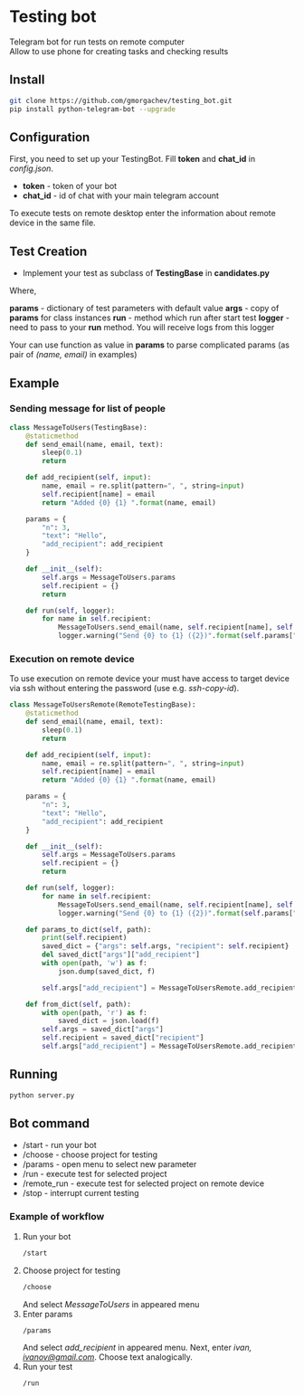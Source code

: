 # Testing bot

Telegram bot for run tests on remote computer  
Allow to use phone for creating tasks and checking results

## Install

```bash
git clone https://github.com/gmorgachev/testing_bot.git
pip install python-telegram-bot --upgrade
```

## Configuration

First, you need to set up your TestingBot.
Fill **token** and **chat_id** in *config.json*.

* **token** - token of your bot
* **chat_id** - id of chat with your main telegram account

To execute tests on remote desktop enter the information about remote device in the same file.

## Test Creation

* Implement your test as subclass of **TestingBase** in **candidates.py**

Where,

**params**  - dictionary of test parameters with default value
**args**    - copy of **params** for class instances
**run**     - method which run after start test
**logger**  - need to pass to your **run** method. You will receive logs from this logger

Your can use function as value in **params** to parse complicated params (as pair of *(name, email)* in examples)

## Example

### Sending message for list of people

```python
class MessageToUsers(TestingBase):
    @staticmethod
    def send_email(name, email, text):
        sleep(0.1)
        return

    def add_recipient(self, input):
        name, email = re.split(pattern=", ", string=input)
        self.recipient[name] = email
        return "Added {0} {1} ".format(name, email)

    params = {
        "n": 3,
        "text": "Hello",
        "add_recipient": add_recipient
    }

    def __init__(self):
        self.args = MessageToUsers.params
        self.recipient = {}
        return

    def run(self, logger):
        for name in self.recipient:
            MessageToUsers.send_email(name, self.recipient[name], self.args["text"])
            logger.warning("Send {0} to {1} ({2})".format(self.params["text"], self.recipient[name], name))
```

### Execution on remote device

To use execution on remote device your must have access to target device via ssh without entering the password (use e.g. *ssh-copy-id*).

```python
class MessageToUsersRemote(RemoteTestingBase):
    @staticmethod
    def send_email(name, email, text):
        sleep(0.1)
        return

    def add_recipient(self, input):
        name, email = re.split(pattern=", ", string=input)
        self.recipient[name] = email
        return "Added {0} {1} ".format(name, email)

    params = {
        "n": 3,
        "text": "Hello",
        "add_recipient": add_recipient
    }

    def __init__(self):
        self.args = MessageToUsers.params
        self.recipient = {}
        return

    def run(self, logger):
        for name in self.recipient:
            MessageToUsers.send_email(name, self.recipient[name], self.args["text"])
            logger.warning("Send {0} to {1} ({2})".format(self.params["text"], self.recipient[name], name))

    def params_to_dict(self, path):
        print(self.recipient)
        saved_dict = {"args": self.args, "recipient": self.recipient}
        del saved_dict["args"]["add_recipient"]
        with open(path, 'w') as f:
            json.dump(saved_dict, f)

        self.args["add_recipient"] = MessageToUsersRemote.add_recipient

    def from_dict(self, path):
        with open(path, 'r') as f:
            saved_dict = json.load(f)
        self.args = saved_dict["args"]
        self.recipient = saved_dict["recipient"]
        self.args["add_recipient"] = MessageToUsersRemote.add_recipient
```

## Running

```bash
python server.py
```

## Bot command

* /start        - run your bot
* /choose       - choose project for testing
* /params       - open menu to select new parameter
* /run          - execute test for selected project
* /remote_run   - execute test for selected project on remote device
* /stop         - interrupt current testing

### Example of workflow

1. Run your bot
    ```bash
    /start
    ```
1. Choose project for testing
    ```bash
    /choose
    ```
    And select *MessageToUsers* in appeared menu
1. Enter params
    ```bash
    /params
    ```
    And select *add_recipient* in appeared menu. Next, enter *ivan, ivanov@gmail.com*.
    Choose text analogically.
1. Run your test
    ```bash
    /run
    ```